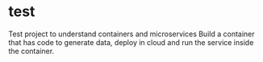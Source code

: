 # test
Test project to understand containers and microservices
Build a container that has code to generate data, deploy in cloud and run the service inside the container.
